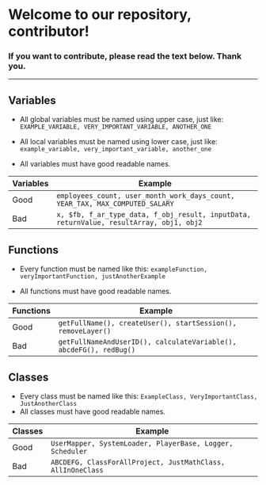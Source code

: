 # Welcome to our repository, contributor!
### If you want to contribute, please read the text below. Thank you.
***

## Variables
* All global variables must be named using upper case, just like: `EXAMPLE_VARIABLE, VERY_IMPORTANT_VARIABLE, ANOTHER_ONE` 

* All local variables must be named using lower case, just like: `example_variable, very_important_variable, another_one`

* All variables must have good readable names.

| Variables | Example |
|-----------|---------|
| Good      | `employees_count, user_month_work_days_count, YEAR_TAX, MAX_COMPUTED_SALARY` |
| Bad       | `x, $fb, f_ar_type_data, f_obj_result, inputData, returnValue, resultArray, obj1, obj2` |

## Functions
* Every function must be named like this: `exampleFunction, veryImportantFunction, justAnotherExample`

* All functions must have good readable names.

| Functions | Example |
|-----------|---------|
| Good      | `getFullName(), createUser(), startSession(), removeLayer()` |
| Bad       | `getFullNameAndUserID(), calculateVariable(), abcdeFG(), redBug()` |

## Classes
* Every class must be named like this: `ExampleClass, VeryImportantClass, JustAnotherClass`
* All classes must have good readable names.

| Classes   | Example |
|-----------|---------|
| Good      | `UserMapper, SystemLoader, PlayerBase, Logger, Scheduler` |
| Bad       | `ABCDEFG, ClassForAllProject, JustMathClass, AllInOneClass` |
